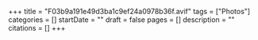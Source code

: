 +++
title = "F03b9a191e49d3ba1c9ef24a0978b36f.avif"
tags = ["Photos"]
categories = []
startDate = ""
draft = false
pages = []
description = ""
citations = []
+++

